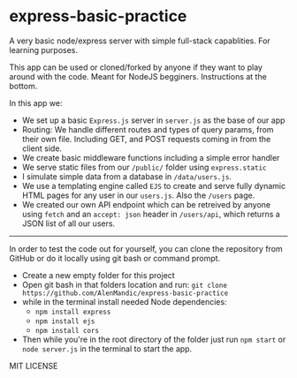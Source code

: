 # express-basic-practice
A very basic node/express server with simple full-stack capablities. For learning purposes.

This app can be used or cloned/forked by anyone if they want to play around with the code. Meant for NodeJS begginers. Instructions at the bottom.

In this app we:
- We set up a basic `Express.js` server in `server.js` as the base of our app
- Routing: We handle different routes and types of query params, from their own file. Including GET, and POST requests coming in from the client side.
- We create basic middleware functions including a simple error handler
- We serve static files from our `/public/` folder using `express.static`
- I simulate simple data from a database in `/data/users.js`.
- We use a templating engine called `EJS` to create and serve fully dynamic HTML pages for any user in our `users.js`. Also the `/users` page.
- We created our own API endpoint which can be retreived by anyone using `fetch` and an `accept: json` header in `/users/api`, which returns a JSON list of all our users.
  
------------------------------------------------------------------------------------------------------------------------------------------------------------------------

  In order to test the code out for yourself, you can clone the repository from GitHub or do it locally using git bash or command prompt.
   - Create a new empty folder for this project
   - Open git bash in that folders location and run:  `git clone https://github.com/AlenMandic/express-basic-practice`
   - while in the terminal install needed Node dependencies:
      - `npm install express`
      - `npm install ejs`
      - `npm install cors`
   - Then while you're in the root directory of the folder just run `npm start` or `node server.js` in the terminal to start the app.

MIT LICENSE
